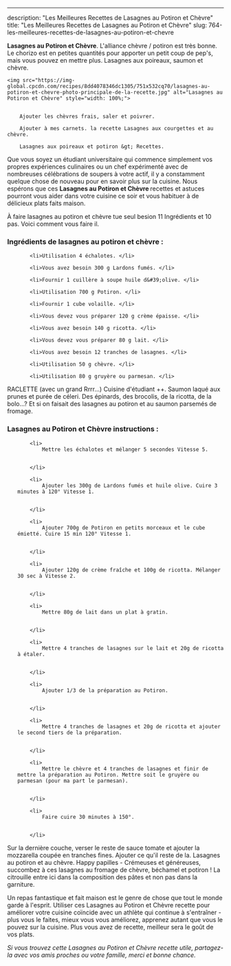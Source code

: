 ---
description: "Les Meilleures Recettes de Lasagnes au Potiron et Chèvre"
title: "Les Meilleures Recettes de Lasagnes au Potiron et Chèvre"
slug: 764-les-meilleures-recettes-de-lasagnes-au-potiron-et-chevre

<p>
	<strong>Lasagnes au Potiron et Chèvre</strong>. 
	L&#39;alliance chèvre / potiron est très bonne. Le chorizo est en petites quantités pour apporter un petit coup de pep&#39;s, mais vous pouvez en mettre plus. Lasagnes aux poireaux, saumon et chèvre.
</p>
<p>
	
	<img src="https://img-global.cpcdn.com/recipes/8dd4078346dc1305/751x532cq70/lasagnes-au-potiron-et-chevre-photo-principale-de-la-recette.jpg" alt="Lasagnes au Potiron et Chèvre" style="width: 100%;">
	
	
		Ajouter les chèvres frais, saler et poivrer.
	
		Ajouter à mes carnets. la recette Lasagnes aux courgettes et au chèvre.
	
		Lasagnes aux poireaux et potiron &gt; Recettes.
	
</p>

Que vous soyez un étudiant universitaire qui commence simplement vos propres expériences culinaires ou un chef expérimenté avec de nombreuses célébrations de soupers à votre actif, il y a constamment quelque chose de nouveau pour en savoir plus sur la cuisine. Nous espérons que ces <strong> Lasagnes au Potiron et Chèvre </strong> recettes et astuces pourront vous aider dans votre cuisine ce soir et vous habituer à de délicieux plats faits maison.

<!--inarticleads1-->

À faire lasagnes au potiron et chèvre tue seul besion 11 Ingrédients et 10 pas. Voici comment vous faire il.

<h3>Ingrédients de lasagnes au potiron et chèvre :</h3>

<ol>
	
		<li>Utilisation 4 échalotes. </li>
	
		<li>Vous avez besoin 300 g Lardons fumés. </li>
	
		<li>Fournir 1 cuillère à soupe huile d&#39;olive. </li>
	
		<li>Utilisation 700 g Potiron. </li>
	
		<li>Fournir 1 cube volaille. </li>
	
		<li>Vous devez vous préparer 120 g crème épaisse. </li>
	
		<li>Vous avez besoin 140 g ricotta. </li>
	
		<li>Vous devez vous préparer 80 g lait. </li>
	
		<li>Vous avez besoin 12 tranches de lasagnes. </li>
	
		<li>Utilisation 50 g chèvre. </li>
	
		<li>Utilisation 80 g gruyère ou parmesan. </li>
	
</ol>

RACLETTE (avec un grand Rrrr…) Cuisine d&#39;étudiant ++. Saumon laqué aux prunes et purée de céleri. Des épinards, des brocolis, de la ricotta, de la bolo…? Et si on faisait des lasagnes au potiron et au saumon parsemés de fromage. 

<!--inarticleads2-->

<h3>Lasagnes au Potiron et Chèvre instructions :</h3>

<ol>
	
		<li>
			Mettre les échalotes et mélanger 5 secondes Vitesse 5.
			
			
		</li>
	
		<li>
			Ajouter les 300g de Lardons fumés et huile olive. Cuire 3 minutes à 120° Vitesse 1.
			
			
		</li>
	
		<li>
			Ajouter 700g de Potiron en petits morceaux et le cube émietté. Cuire 15 min 120° Vitesse 1.
			
			
		</li>
	
		<li>
			Ajouter 120g de crème fraîche et 100g de ricotta. Mélanger 30 sec à Vitesse 2.
			
			
		</li>
	
		<li>
			Mettre 80g de lait dans un plat à gratin.
			
			
		</li>
	
		<li>
			Mettre 4 tranches de lasagnes sur le lait et 20g de ricotta à étaler.
			
			
		</li>
	
		<li>
			Ajouter 1/3 de la préparation au Potiron.
			
			
		</li>
	
		<li>
			Mettre 4 tranches de lasagnes et 20g de ricotta et ajouter le second tiers de la préparation.
			
			
		</li>
	
		<li>
			Mettre le chèvre et 4 tranches de lasagnes et finir de mettre la préparation au Potiron. Mettre soit le gruyère ou parmesan (pour ma part le parmesan).
			
			
		</li>
	
		<li>
			Faire cuire 30 minutes à 150°.
			
			
		</li>
	
</ol>

Sur la dernière couche, verser le reste de sauce tomate et ajouter la mozzarella coupée en tranches fines. Ajouter ce qu&#39;il reste de la. Lasagnes au potiron et au chèvre. Happy papilles - Crémeuses et généreuses, succombez à ces lasagnes au fromage de chèvre, béchamel et potiron ! La citrouille entre ici dans la composition des pâtes et non pas dans la garniture. 

<!--inarticleads1-->

<p>
Un repas fantastique et fait maison est le genre de chose que tout le monde garde à l'esprit. Utiliser ces Lasagnes au Potiron et Chèvre recette pour améliorer votre cuisine coïncide avec un athlète qui continue à s'entraîner - plus vous le faites, mieux vous vous améliorez, apprenez autant que vous le pouvez sur la cuisine. Plus vous avez de recette, meilleur sera le goût de vos plats.
</p>

<p>
<i>Si vous trouvez cette Lasagnes au Potiron et Chèvre recette utile, partagez-la avec vos amis proches ou votre famille, merci et bonne chance.</i>
</p>
